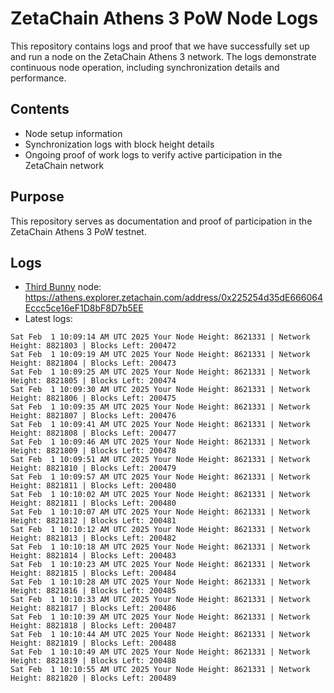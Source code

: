 # ZetaChain Athens 3 PoW Node Logs
This repository contains logs and proof that we have successfully set up and run a node on the ZetaChain Athens 3 network. The logs demonstrate continuous node operation, including synchronization details and performance.

## Contents
- Node setup information
- Synchronization logs with block height details
- Ongoing proof of work logs to verify active participation in the ZetaChain network

## Purpose
This repository serves as documentation and proof of participation in the ZetaChain Athens 3 PoW testnet.

## Logs

- [Third Bunny](https://thirdbunny.xyz/) node: https://athens.explorer.zetachain.com/address/0x225254d35dE666064Eccc5ce16eF1D8bF8D7b5EE
- Latest logs:
```
Sat Feb  1 10:09:14 AM UTC 2025 Your Node Height: 8621331 | Network Height: 8821803 | Blocks Left: 200472
Sat Feb  1 10:09:19 AM UTC 2025 Your Node Height: 8621331 | Network Height: 8821804 | Blocks Left: 200473
Sat Feb  1 10:09:25 AM UTC 2025 Your Node Height: 8621331 | Network Height: 8821805 | Blocks Left: 200474
Sat Feb  1 10:09:30 AM UTC 2025 Your Node Height: 8621331 | Network Height: 8821806 | Blocks Left: 200475
Sat Feb  1 10:09:35 AM UTC 2025 Your Node Height: 8621331 | Network Height: 8821807 | Blocks Left: 200476
Sat Feb  1 10:09:41 AM UTC 2025 Your Node Height: 8621331 | Network Height: 8821808 | Blocks Left: 200477
Sat Feb  1 10:09:46 AM UTC 2025 Your Node Height: 8621331 | Network Height: 8821809 | Blocks Left: 200478
Sat Feb  1 10:09:51 AM UTC 2025 Your Node Height: 8621331 | Network Height: 8821810 | Blocks Left: 200479
Sat Feb  1 10:09:57 AM UTC 2025 Your Node Height: 8621331 | Network Height: 8821811 | Blocks Left: 200480
Sat Feb  1 10:10:02 AM UTC 2025 Your Node Height: 8621331 | Network Height: 8821811 | Blocks Left: 200480
Sat Feb  1 10:10:07 AM UTC 2025 Your Node Height: 8621331 | Network Height: 8821812 | Blocks Left: 200481
Sat Feb  1 10:10:12 AM UTC 2025 Your Node Height: 8621331 | Network Height: 8821813 | Blocks Left: 200482
Sat Feb  1 10:10:18 AM UTC 2025 Your Node Height: 8621331 | Network Height: 8821814 | Blocks Left: 200483
Sat Feb  1 10:10:23 AM UTC 2025 Your Node Height: 8621331 | Network Height: 8821815 | Blocks Left: 200484
Sat Feb  1 10:10:28 AM UTC 2025 Your Node Height: 8621331 | Network Height: 8821816 | Blocks Left: 200485
Sat Feb  1 10:10:33 AM UTC 2025 Your Node Height: 8621331 | Network Height: 8821817 | Blocks Left: 200486
Sat Feb  1 10:10:39 AM UTC 2025 Your Node Height: 8621331 | Network Height: 8821818 | Blocks Left: 200487
Sat Feb  1 10:10:44 AM UTC 2025 Your Node Height: 8621331 | Network Height: 8821819 | Blocks Left: 200488
Sat Feb  1 10:10:49 AM UTC 2025 Your Node Height: 8621331 | Network Height: 8821819 | Blocks Left: 200488
Sat Feb  1 10:10:55 AM UTC 2025 Your Node Height: 8621331 | Network Height: 8821820 | Blocks Left: 200489
```
